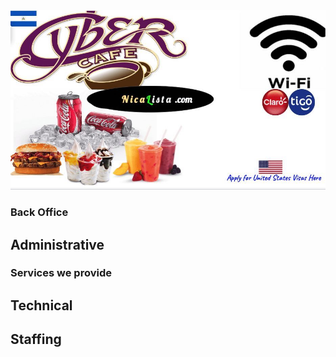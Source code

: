 <img src="nicalista.jpg" alt="desayuno visa de estados unidos almuerzo cena cibercafé batidos cerveza hamburguesa whatsapp">






### Back Office 

## Administrative

### Services we provide

## Technical



## Staffing
